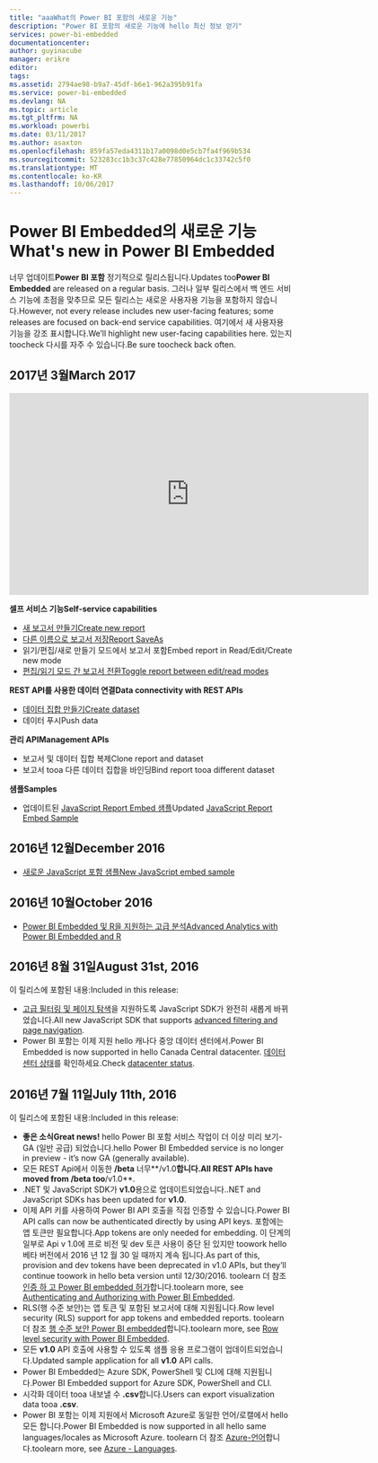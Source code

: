 ```yaml
---
title: "aaaWhat의 Power BI 포함의 새로운 기능"
description: "Power BI 포함의 새로운 기능에 hello 최신 정보 얻기"
services: power-bi-embedded
documentationcenter: 
author: guyinacube
manager: erikre
editor: 
tags: 
ms.assetid: 2794ae98-b9a7-45df-b6e1-962a395b91fa
ms.service: power-bi-embedded
ms.devlang: NA
ms.topic: article
ms.tgt_pltfrm: NA
ms.workload: powerbi
ms.date: 03/11/2017
ms.author: asaxton
ms.openlocfilehash: 859fa57eda4311b17a0098d0e5cb7fa4f969b534
ms.sourcegitcommit: 523283cc1b3c37c428e77850964dc1c33742c5f0
ms.translationtype: MT
ms.contentlocale: ko-KR
ms.lasthandoff: 10/06/2017
---
```

# <a name="whats-new-in-power-bi-embedded"></a><span data-ttu-id="f7713-103">Power BI Embedded의 새로운 기능</span><span class="sxs-lookup"><span data-stu-id="f7713-103">What's new in Power BI Embedded</span></span>

<span data-ttu-id="f7713-104">너무 업데이트**Power BI 포함** 정기적으로 릴리스됩니다.</span><span class="sxs-lookup"><span data-stu-id="f7713-104">Updates too**Power BI Embedded** are released on a regular basis.</span></span> <span data-ttu-id="f7713-105">그러나 일부 릴리스에서 백 엔드 서비스 기능에 초점을 맞추므로 모든 릴리스는 새로운 사용자용 기능을 포함하지 않습니다.</span><span class="sxs-lookup"><span data-stu-id="f7713-105">However, not every release includes new user-facing features; some releases are focused on back-end service capabilities.</span></span> <span data-ttu-id="f7713-106">여기에서 새 사용자용 기능을 강조 표시합니다.</span><span class="sxs-lookup"><span data-stu-id="f7713-106">We’ll highlight new user-facing capabilities here.</span></span> <span data-ttu-id="f7713-107">있는지 toocheck 다시를 자주 수 있습니다.</span><span class="sxs-lookup"><span data-stu-id="f7713-107">Be sure toocheck back often.</span></span>

## <a name="march-2017"></a><span data-ttu-id="f7713-108">2017년 3월</span><span class="sxs-lookup"><span data-stu-id="f7713-108">March 2017</span></span>

<iframe width="640" height="360" src="https://www.youtube.com/embed/ibuN4DzCl5c?showinfo=0" frameborder="0" allowfullscreen></iframe>

<span data-ttu-id="f7713-109">**셀프 서비스 기능**</span><span class="sxs-lookup"><span data-stu-id="f7713-109">**Self-service capabilities**</span></span>

* [<span data-ttu-id="f7713-110">새 보고서 만들기</span><span class="sxs-lookup"><span data-stu-id="f7713-110">Create new report</span></span>](power-bi-embedded-create-report-from-dataset.md)
* [<span data-ttu-id="f7713-111">다른 이름으로 보고서 저장</span><span class="sxs-lookup"><span data-stu-id="f7713-111">Report SaveAs</span></span>](power-bi-embedded-save-reports.md)
* <span data-ttu-id="f7713-112">읽기/편집/새로 만들기 모드에서 보고서 포함</span><span class="sxs-lookup"><span data-stu-id="f7713-112">Embed report in Read/Edit/Create new mode</span></span> 
* [<span data-ttu-id="f7713-113">편집/읽기 모드 간 보고서 전환</span><span class="sxs-lookup"><span data-stu-id="f7713-113">Toggle report between edit/read modes</span></span>](power-bi-embedded-toggle-mode.md)

<span data-ttu-id="f7713-114">**REST API를 사용한 데이터 연결**</span><span class="sxs-lookup"><span data-stu-id="f7713-114">**Data connectivity with REST APIs**</span></span>

* [<span data-ttu-id="f7713-115">데이터 집합 만들기</span><span class="sxs-lookup"><span data-stu-id="f7713-115">Create dataset</span></span>](https://msdn.microsoft.com/library/azure/mt778875.aspx)
* <span data-ttu-id="f7713-116">데이터 푸시</span><span class="sxs-lookup"><span data-stu-id="f7713-116">Push data</span></span> 

<span data-ttu-id="f7713-117">**관리 API**</span><span class="sxs-lookup"><span data-stu-id="f7713-117">**Management APIs**</span></span>

* <span data-ttu-id="f7713-118">보고서 및 데이터 집합 복제</span><span class="sxs-lookup"><span data-stu-id="f7713-118">Clone report and dataset</span></span>
* <span data-ttu-id="f7713-119">보고서 tooa 다른 데이터 집합을 바인딩</span><span class="sxs-lookup"><span data-stu-id="f7713-119">Bind report tooa different dataset</span></span>

<span data-ttu-id="f7713-120">**샘플**</span><span class="sxs-lookup"><span data-stu-id="f7713-120">**Samples**</span></span>

* <span data-ttu-id="f7713-121">업데이트된 [JavaScript Report Embed 샘플](https://microsoft.github.io/PowerBI-JavaScript/demo)</span><span class="sxs-lookup"><span data-stu-id="f7713-121">Updated [JavaScript Report Embed Sample](https://microsoft.github.io/PowerBI-JavaScript/demo)</span></span>

## <a name="december-2016"></a><span data-ttu-id="f7713-122">2016년 12월</span><span class="sxs-lookup"><span data-stu-id="f7713-122">December 2016</span></span>

* [<span data-ttu-id="f7713-123">새로운 JavaScript 포함 샘플</span><span class="sxs-lookup"><span data-stu-id="f7713-123">New JavaScript embed sample</span></span>](https://microsoft.github.io/PowerBI-JavaScript/demo/)

## <a name="october-2016"></a><span data-ttu-id="f7713-124">2016년 10월</span><span class="sxs-lookup"><span data-stu-id="f7713-124">October 2016</span></span>

* [<span data-ttu-id="f7713-125">Power BI Embedded 및 R을 지원하는 고급 분석</span><span class="sxs-lookup"><span data-stu-id="f7713-125">Advanced Analytics with Power BI Embedded and R</span></span>](https://powerbi.microsoft.com/blog/r-in-pbie/)

## <a name="august-31st-2016"></a><span data-ttu-id="f7713-126">2016년 8월 31일</span><span class="sxs-lookup"><span data-stu-id="f7713-126">August 31st, 2016</span></span>
<span data-ttu-id="f7713-127">이 릴리스에 포함된 내용:</span><span class="sxs-lookup"><span data-stu-id="f7713-127">Included in this release:</span></span>

* <span data-ttu-id="f7713-128">[고급 필터링 및 페이지 탐색](power-bi-embedded-interact-with-reports.md)을 지원하도록 JavaScript SDK가 완전히 새롭게 바뀌었습니다.</span><span class="sxs-lookup"><span data-stu-id="f7713-128">All new JavaScript SDK that supports [advanced filtering and page navigation](power-bi-embedded-interact-with-reports.md).</span></span>
* <span data-ttu-id="f7713-129">Power BI 포함는 이제 지원 hello 캐나다 중앙 데이터 센터에서.</span><span class="sxs-lookup"><span data-stu-id="f7713-129">Power BI Embedded is now supported in hello Canada Central datacenter.</span></span> <span data-ttu-id="f7713-130">[데이터 센터 상태](https://azure.microsoft.com/status/)를 확인하세요.</span><span class="sxs-lookup"><span data-stu-id="f7713-130">Check [datacenter status](https://azure.microsoft.com/status/).</span></span>

## <a name="july-11th-2016"></a><span data-ttu-id="f7713-131">2016년 7월 11일</span><span class="sxs-lookup"><span data-stu-id="f7713-131">July 11th, 2016</span></span>
<span data-ttu-id="f7713-132">이 릴리스에 포함된 내용:</span><span class="sxs-lookup"><span data-stu-id="f7713-132">Included in this release:</span></span>

* <span data-ttu-id="f7713-133">**좋은 소식**</span><span class="sxs-lookup"><span data-stu-id="f7713-133">**Great news!**</span></span> <span data-ttu-id="f7713-134">hello Power BI 포함 서비스 작업이 더 이상 미리 보기-GA (일반 공급) 되었습니다.</span><span class="sxs-lookup"><span data-stu-id="f7713-134">hello Power BI Embedded service is no longer in preview - it’s now GA (generally available).</span></span>  
* <span data-ttu-id="f7713-135">모든 REST Api에서 이동한 **/beta** 너무**/v1.0**합니다.</span><span class="sxs-lookup"><span data-stu-id="f7713-135">All REST APIs have moved from **/beta** too**/v1.0**.</span></span>
* <span data-ttu-id="f7713-136">.NET 및 JavaScript SDK가 **v1.0**용으로 업데이트되었습니다.</span><span class="sxs-lookup"><span data-stu-id="f7713-136">.NET and JavaScript SDKs has been updated for **v1.0**.</span></span>
* <span data-ttu-id="f7713-137">이제 API 키를 사용하여 Power BI API 호출을 직접 인증할 수 있습니다.</span><span class="sxs-lookup"><span data-stu-id="f7713-137">Power BI API calls can now be authenticated directly by using API keys.</span></span> <span data-ttu-id="f7713-138">포함에는 앱 토큰만 필요합니다.</span><span class="sxs-lookup"><span data-stu-id="f7713-138">App tokens are only needed for embedding.</span></span> <span data-ttu-id="f7713-139">이 단계의 일부로 Api v 1.0에 프로 비전 및 dev 토큰 사용이 중단 된 있지만 toowork hello 베타 버전에서 2016 년 12 월 30 일 때까지 계속 됩니다.</span><span class="sxs-lookup"><span data-stu-id="f7713-139">As part of this, provision and dev tokens have been deprecated in v1.0 APIs, but they’ll continue toowork in hello beta version until 12/30/2016.</span></span> <span data-ttu-id="f7713-140">toolearn 더 참조 [인증 하 고 Power BI embedded 허가](power-bi-embedded-app-token-flow.md)합니다.</span><span class="sxs-lookup"><span data-stu-id="f7713-140">toolearn more, see [Authenticating and Authorizing with Power BI Embedded](power-bi-embedded-app-token-flow.md).</span></span>
* <span data-ttu-id="f7713-141">RLS(행 수준 보안)는 앱 토큰 및 포함된 보고서에 대해 지원됩니다.</span><span class="sxs-lookup"><span data-stu-id="f7713-141">Row level security (RLS) support for app tokens and embedded reports.</span></span> <span data-ttu-id="f7713-142">toolearn 더 참조 [행 수준 보안 Power BI embedded](power-bi-embedded-rls.md)합니다.</span><span class="sxs-lookup"><span data-stu-id="f7713-142">toolearn more, see [Row level security with Power BI Embedded](power-bi-embedded-rls.md).</span></span>
* <span data-ttu-id="f7713-143">모든 **v1.0** API 호출에 사용할 수 있도록 샘플 응용 프로그램이 업데이트되었습니다.</span><span class="sxs-lookup"><span data-stu-id="f7713-143">Updated sample application for all **v1.0** API calls.</span></span>
* <span data-ttu-id="f7713-144">Power BI Embedded는 Azure SDK, PowerShell 및 CLI에 대해 지원됩니다.</span><span class="sxs-lookup"><span data-stu-id="f7713-144">Power BI Embedded support for Azure SDK, PowerShell and CLI.</span></span>
* <span data-ttu-id="f7713-145">시각화 데이터 tooa 내보낼 수 **.csv**합니다.</span><span class="sxs-lookup"><span data-stu-id="f7713-145">Users can export visualization data tooa **.csv**.</span></span>
* <span data-ttu-id="f7713-146">Power BI 포함는 이제 지원에서 Microsoft Azure로 동일한 언어/로캘에서 hello 모든 합니다.</span><span class="sxs-lookup"><span data-stu-id="f7713-146">Power BI Embedded is now supported in all hello same languages/locales as Microsoft Azure.</span></span> <span data-ttu-id="f7713-147">toolearn 더 참조 [Azure-언어](http://social.technet.microsoft.com/wiki/contents/articles/4234.windows-azure-extent-of-localization.aspx)합니다.</span><span class="sxs-lookup"><span data-stu-id="f7713-147">toolearn more, see  [Azure - Languages](http://social.technet.microsoft.com/wiki/contents/articles/4234.windows-azure-extent-of-localization.aspx).</span></span>

